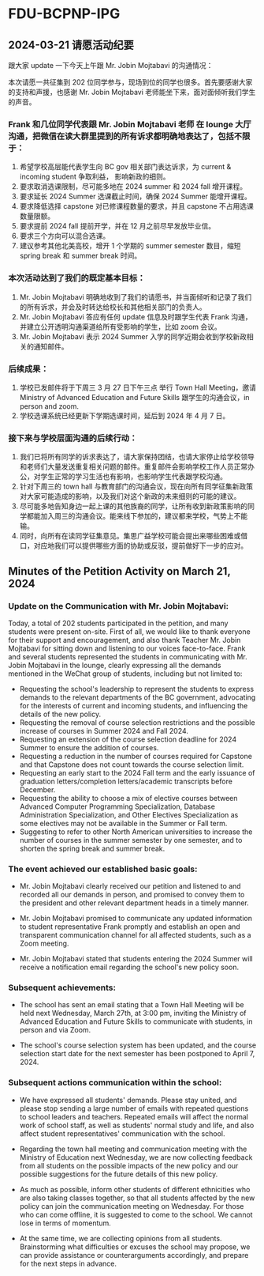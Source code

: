 # FDU-BCPNP-IPG

## 2024-03-21 请愿活动纪要

跟大家 update 一下今天上午跟 Mr. Jobin Mojtabavi 的沟通情况：

本次请愿一共征集到 202 位同学参与，现场到位的同学也很多。首先要感谢大家的支持和声援，也感谢 Mr. Jobin Mojtabavi 老师能坐下来，面对面倾听我们学生的声音。

### Frank 和几位同学代表跟 Mr. Jobin Mojtabavi 老师 在 lounge 大厅沟通，把微信在读大群里提到的所有诉求都明确地表达了，包括不限于：

1. 希望学校高层能代表学生向 BC gov 相关部门表达诉求，为 current & incoming student 争取利益， 影响新政的细则。
2. 要求取消选课限制，尽可能多地在 2024 summer 和 2024 fall 增开课程。
3. 要求延长 2024 Summer 选课截止时间，确保 2024 Summer 能增开课程。
4. 要求降低选择 capstone 对已修课程数量的要求，并且 capstone 不占用选课数量限额。
5. 要求提前 2024 fall 提前开学，并在 12 月之前尽早发放毕业信。
6. 要求三个方向可以混合选课。
7. 建议参考其他北美高校，增开 1 个学期的 summer semester 数目，缩短 spring break 和 summer break 时间。

### 本次活动达到了我们的既定基本目标：

1.  Mr. Jobin Mojtabavi 明确地收到了我们的请愿书，并当面倾听和记录了我们的所有诉求，并会及时转达给校长和其他相关部门的负责人。
2.  Mr. Jobin Mojtabavi 答应有任何 update 信息及时跟学生代表 Frank 沟通，并建立公开透明沟通渠道给所有受影响的学生，比如 zoom 会议。
3.  Mr. Jobin Mojtabavi 表示 2024 Summer 入学的同学近期会收到学校新政相关的通知邮件。

### 后续成果：

1. 学校已发邮件将于下周三 3 月 27 日下午三点 举行 Town Hall Meeting，邀请 Ministry of Advanced Education and Future Skills 跟学生的沟通会议，in person and zoom.
2. 学校选课系统已经更新下学期选课时间，延后到 2024 年 4 月 7 日。

### 接下来与学校层面沟通的后续行动：

1. 我们已将所有同学的诉求表达了，请大家保持团结，也请大家停止给学校领导和老师们大量发送重复相关问题的邮件。重复邮件会影响学校工作人员正常办公，对学生正常的学习生活也有影响，也影响学生代表跟学校沟通。
2. 针对下周三的 town hall 与教育部门的沟通会议，现在向所有同学征集新政策对大家可能造成的影响，以及我们对这个新政的未来细则的可能的建议。
3. 尽可能多地告知身边一起上课的其他族裔的同学，让所有收到新政策影响的同学都能加入周三的沟通会议。能来线下参加的，建议都来学校，气势上不能输。
4. 同时，向所有在读同学征集意见。集思广益学校可能会提出来哪些困难或借口，对应地我们可以提供哪些方面的协助或反驳，提前做好下一步的应对。

## Minutes of the Petition Activity on March 21, 2024

### Update on the Communication with Mr. Jobin Mojtabavi:

Today, a total of 202 students participated in the petition, and many students were present on-site. First of all, we would like to thank everyone for their support and encouragement, and also thank Teacher Mr. Jobin Mojtabavi for sitting down and listening to our voices face-to-face. Frank and several students represented the students in communicating with Mr. Jobin Mojtabavi in the lounge, clearly expressing all the demands mentioned in the WeChat group of students, including but not limited to:

- Requesting the school's leadership to represent the students to express demands to the relevant departments of the BC government, advocating for the interests of current and incoming students, and influencing the details of the new policy.
- Requesting the removal of course selection restrictions and the possible increase of courses in Summer 2024 and Fall 2024.
- Requesting an extension of the course selection deadline for 2024 Summer to ensure the addition of courses.
- Requesting a reduction in the number of courses required for Capstone and that Capstone does not count towards the course selection limit.
- Requesting an early start to the 2024 Fall term and the early issuance of graduation letters/completion letters/academic transcripts before December.
- Requesting the ability to choose a mix of elective courses between Advanced Computer Programming Specialization, Database Administration Specialization, and Other Electives Specialization as some electives may not be available in the Summer or Fall term.
- Suggesting to refer to other North American universities to increase the number of courses in the summer semester by one semester, and to shorten the spring break and summer break.

### The event achieved our established basic goals:

- Mr. Jobin Mojtabavi clearly received our petition and listened to and recorded all our demands in person, and promised to convey them to the president and other relevant department heads in a timely manner.

- Mr. Jobin Mojtabavi promised to communicate any updated information to student representative Frank promptly and establish an open and transparent communication channel for all affected students, such as a Zoom meeting.

- Mr. Jobin Mojtabavi stated that students entering the 2024 Summer will receive a notification email regarding the school's new policy soon.

### Subsequent achievements:

- The school has sent an email stating that a Town Hall Meeting will be held next Wednesday, March 27th, at 3:00 pm, inviting the Ministry of Advanced Education and Future Skills to communicate with students, in person and via Zoom.

- The school's course selection system has been updated, and the course selection start date for the next semester has been postponed to April 7, 2024.

### Subsequent actions communication within the school:

- We have expressed all students' demands. Please stay united, and please stop sending a large number of emails with repeated questions to school leaders and teachers. Repeated emails will affect the normal work of school staff, as well as students' normal study and life, and also affect student representatives' communication with the school.

- Regarding the town hall meeting and communication meeting with the Ministry of Education next Wednesday, we are now collecting feedback from all students on the possible impacts of the new policy and our possible suggestions for the future details of this new policy.

- As much as possible, inform other students of different ethnicities who are also taking classes together, so that all students affected by the new policy can join the communication meeting on Wednesday. For those who can come offline, it is suggested to come to the school. We cannot lose in terms of momentum.

- At the same time, we are collecting opinions from all students. Brainstorming what difficulties or excuses the school may propose, we can provide assistance or counterarguments accordingly, and prepare for the next steps in advance.
